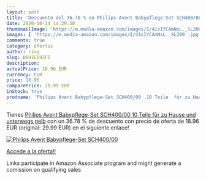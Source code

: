 ```yaml
---
layout: post
title: 'Descuento del 36.78 % en Philips Avent Babypflege-Set SCH400/00  '
date: 2020-10-14 14:29:50
thumbnailImage: 'https://m.media-amazon.com/images/I/41sIYCAmNsL._SL200_.jpg'
images: [ 'https://m.media-amazon.com/images/I/41sIYCAmNsL._SL200_.jpg' ]
comments: true
category: ofertas
author: ring
slug: B00IEV9ZFI
description:
actualPrice: 18.96 EUR
currency: EUR
price: 18.96
comparePrice: 29.99 EUR
inStock: true
prodname: 'Philips Avent Babypflege-Set SCH400/00  10 Teile  für zu Hause und unterwegs  gelb'
---
```


Tienes [Philips Avent Babypflege-Set SCH400/00  10 Teile  für zu Hause und unterwegs  gelb](https://www.amazon.de/dp/B00IEV9ZFI/?tag=tolees0ca-21) con un 36.78 % de descuento con precio de oferta de 18.96 EUR (original: 29.99 EUR) en el siguiente enlace!

[![Philips Avent Babypflege-Set SCH400/00  ](https://m.media-amazon.com/images/I/41sIYCAmNsL._SL200_.jpg)](https://www.amazon.de/dp/B00IEV9ZFI/?tag=tolees0ca-21)

[Accede a la oferta!!](https://www.amazon.de/dp/B00IEV9ZFI/?tag=tolees0ca-21)

Links participate in Amazon Associate program and might generate a comission on qualifying sales


